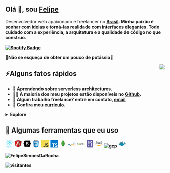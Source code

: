 <h2>Olá 👋, sou <a href="https://felipe-rocha.vercel.app/">Felipe</a></h2>

<p>Desenvolvedor web apaixonado e freelancer no <strong><a href="">Brasil</a>. Minha paixão é sonhar com ideias e torná-las realidade com interfaces elegantes. Todo cuidado com a experiência, a arquitetura e a qualidade de código no que construo.

</p><a href="https://open.spotify.com/user/22jwezqnlz7iryfppfu6ek2za"><img src="https://img.shields.io/badge/-@Stanley%20Lim-1ED760?style=flat-square&amp;labelColor=fff&amp;logo=Spotify&amp;link=https://open.spotify.com/user/1235099575" alt="Spotify Badge"></a></p>

<p> 🍌Não se esqueça de obter um pouco de potássio🍌 </p>
<img max-width="80%" align="right" src="https://media1.giphy.com/media/13HgwGsXF0aiGY/giphy.gif" />

<h2>⚡️Alguns fatos rápidos</h2>
<ul>
    <li>🧐 Aprendendo sobre <strong>serverless architectures</strong>.</li>
    <li>👨‍💻 A maioria dos meu projetos estão disponíveis no <a href="https://github.com/FelipeSimoesDaRocha?tab=repositories">Github</a>.</li>
    <li>💼 Algum trabalho freelance? entre em contato, <a href="mailto:Felipe.SimoesDaRocha@Gmail.com">email</a></li>
    <li>📙 Confira meu <a href="https://www.stanleylim.me/resume/resume.pdf">currículo</a>.</li>
</ul>

<details>
    <summary>Explore</summary>
</details>

<h2>🚀 Algumas ferramentas que eu uso</h2>
<p align="left">
<img src="https://raw.githubusercontent.com/devicons/devicon/master/icons/react/react-original-wordmark.svg" alt="react" width="25" height="25" />
<img src="https://raw.githubusercontent.com/devicons/devicon/master/icons/angularjs/angularjs-original.svg" alt="angular-js" width="25" height="25" />
<img src="https://raw.githubusercontent.com/devicons/devicon/master/icons/bootstrap/bootstrap-plain.svg" alt="bootstrap" width="25" height="25" />
<img src="https://raw.githubusercontent.com/devicons/devicon/master/icons/css3/css3-original-wordmark.svg" alt="css3" width="25" height="25" />
<img src="https://raw.githubusercontent.com/devicons/devicon/master/icons/javascript/javascript-original.svg" alt="javascript" width="25" height="25" />
<img src="https://raw.githubusercontent.com/devicons/devicon/master/icons/typescript/typescript-original.svg" alt="typescript" width="25" height="25" />
<img src="https://raw.githubusercontent.com/devicons/devicon/master/icons/mongodb/mongodb-original.svg" alt="mongodb" width="25" height="25" />
<img src="https://raw.githubusercontent.com/devicons/devicon/master/icons/mysql/mysql-original-wordmark.svg" alt="mysql" width="25" height="25" />
<img src="https://raw.githubusercontent.com/devicons/devicon/master/icons/nodejs/nodejs-original-wordmark.svg" alt="nodejs" width="25" height="25" />
<img src="https://raw.githubusercontent.com/devicons/devicon/master/icons/heroku/heroku-plain.svg" alt="heroku" width="25" height="25" />
<img src="https://raw.githubusercontent.com/github/explore/80688e429a7d4ef2fca1e82350fe8e3517d3494d/topics/aws/aws.png" alt="aws" width="25" height="25" />
<img src="https://www.vectorlogo.zone/logos/google_cloud/google_cloud-icon.svg" alt="gcp" width="25" height="25" />
<img src="https://raw.githubusercontent.com/devicons/devicon/master/icons/docker/docker-original.svg" alt="Docker" width="25" height="25" />
</p>
<img src="https://github-readme-stats.vercel.app/api?username=FelipeSimoesDaRocha&show_icons=true&count_private=true" alt="FelipeSimoesDaRocha" />

<p><img src="https://visitor-badge.glitch.me/badge?page_id=FelipeSimoesDaRocha.FelipeSimoesDaRocha" alt="visitantes"></p>
